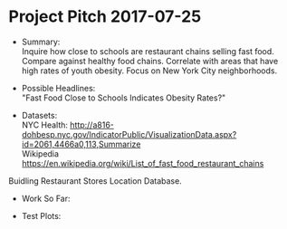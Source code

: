 # Project Pitch 2017-07-25

- Summary:  
Inquire how close to schools are restaurant chains selling fast food.
Compare against healthy food chains.
Correlate with areas that have high rates of youth obesity.
Focus on New York City neighborhoods. 

- Possible Headlines:  
"Fast Food Close to Schools Indicates Obesity Rates?"

- Datasets:  
NYC Health: http://a816-dohbesp.nyc.gov/IndicatorPublic/VisualizationData.aspx?id=2061,4466a0,113,Summarize  
Wikipedia https://en.wikipedia.org/wiki/List_of_fast_food_restaurant_chains

Buidling Restaurant Stores Location Database.

- Work So Far:  


- Test Plots:  


